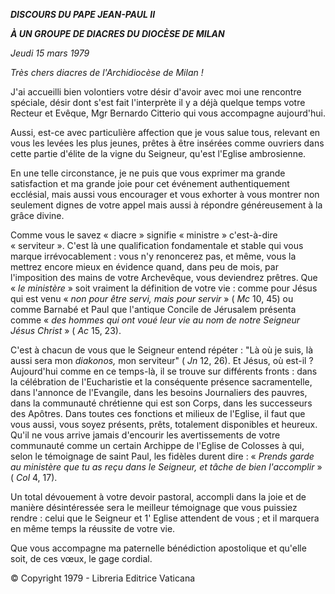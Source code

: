 ***DISCOURS DU PAPE JEAN-PAUL II***

***À UN GROUPE DE DIACRES DU DIOCÈSE DE MILAN***

*Jeudi 15 mars 1979*

*Très chers diacres de l'Archidiocèse de Milan !*

J'ai accueilli bien volontiers votre désir d'avoir avec moi une rencontre spéciale, désir dont s'est fait l'interprète il y a déjà quelque temps votre Recteur et Evêque, Mgr Bernardo Citterio qui vous accompagne aujourd'hui.

Aussi, est-ce avec particulière affection que je vous salue tous, relevant en vous les levées les plus jeunes, prêtes à être insérées comme ouvriers dans cette partie d'élite de la vigne du Seigneur, qu'est l'Eglise ambrosienne.

En une telle circonstance, je ne puis que vous exprimer ma grande satisfaction et ma grande joie pour cet événement authentiquement ecclésial, mais aussi vous encourager et vous exhorter à vous montrer non seulement dignes de votre appel mais aussi à répondre généreusement à la grâce divine.

Comme vous le savez « diacre » signifie « ministre » c'est-à-dire « serviteur ». C'est là une qualification fondamentale et stable qui vous marque irrévocablement : vous n'y renoncerez pas, et même, vous la mettrez encore mieux en évidence quand, dans peu de mois, par l'imposition des mains de votre Archevêque, vous deviendrez prêtres. Que « *le ministère* » soit vraiment la définition de votre vie : comme pour Jésus qui est venu « *non pour être servi, mais pour servir* » ( *Mc* 10, 45) ou comme Barnabé et Paul que l'antique Concile de Jérusalem présenta comme « *des hommes qui ont voué leur vie au nom de notre Seigneur Jésus Christ* » ( *Ac* 15, 23).

C'est à chacun de vous que le Seigneur entend répéter : "Là où je suis, là aussi sera mon *diakonos,* mon serviteur" ( *Jn* 12, 26). Et Jésus, où est-il ? Aujourd'hui comme en ce temps-là, il se trouve sur différents fronts : dans la célébration de l'Eucharistie et la conséquente présence sacramentelle, dans l'annonce de l'Evangile, dans les besoins Journaliers des pauvres, dans la communauté chrétienne qui est son Corps, dans les successeurs des Apôtres. Dans toutes ces fonctions et milieux de l'Eglise, il faut que vous aussi, vous soyez présents, prêts, totalement disponibles et heureux. Qu'il ne vous arrive jamais d'encourir les avertissements de votre communauté comme un certain Archippe de l'Eglise de Colosses à qui, selon le témoignage de saint Paul, les fidèles durent dire : « *Prends garde au ministère que tu as reçu dans le Seigneur, et tâche de bien l'accomplir* » ( *Col* 4, 17).

Un total dévouement à votre devoir pastoral, accompli dans la joie et de manière désintéressée sera le meilleur témoignage que vous puissiez rendre : celui que le Seigneur et 1' Eglise attendent de vous ; et il marquera en même temps la réussite de votre vie.

Que vous accompagne ma paternelle bénédiction apostolique et qu'elle soit, de ces vœux, le gage cordial.

© Copyright 1979 - Libreria Editrice Vaticana